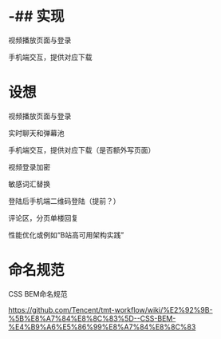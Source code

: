# -## 实现

视频播放页面与登录

手机端交互，提供对应下载

# 设想

视频播放页面与登录

实时聊天和弹幕池

手机端交互，提供对应下载（是否额外写页面）

视频登录加密

敏感词汇替换

登陆后手机端二维码登陆（提前？）

评论区，分页单楼回复

性能优化或例如“B站高可用架构实践”

# 命名规范

CSS BEM命名规范

https://github.com/Tencent/tmt-workflow/wiki/%E2%92%9B-%5B%E8%A7%84%E8%8C%83%5D--CSS-BEM-%E4%B9%A6%E5%86%99%E8%A7%84%E8%8C%83
